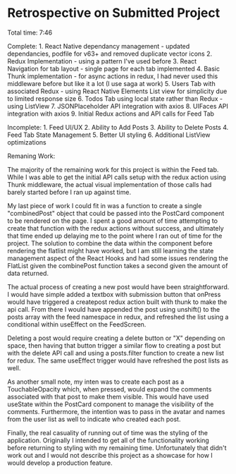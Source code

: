 # Retrospective on Submitted Project

Total time: 7:46

Complete:
	1. React Native dependancy management - updated dependancies, podfile for v63+ and removed duplicate vector icons
	2. Redux Implementation - using a pattern I've used before
	3. React Navigation for tab layout - single page for each tab implemented
	4. Basic Thunk implementation - for async actions in redux, I had never used this middleware before but like it a lot (I use saga at work)
	5. Users Tab with associated Redux - using React Native Elements List view for simplicity due to limited response size
	6. Todos Tab using local state rather than Redux - using ListView
	7. JSONPlaceholder API integration with axios
	8. UIFaces API integration with axios
	9. Initial Redux actions and API calls for Feed Tab

Incomplete:
	1. Feed UI/UX
	2. Ability to Add Posts
	3. Ability to Delete Posts
	4. Feed Tab State Management
	5. Better UI styling
	6. Additional ListView optimizations


Remaning Work:
	
The majority of the remaining work for this project is within the Feed tab. While I was able to get the initial API calls setup with the redux action using Thunk middleware, the actual visual implementation of those calls had barely started before I ran up against time.

My last piece of work I could fit in was a function to create a single "combinedPost" object that could be passed into the PostCard component to be rendered on the page. I spent a good amount of time attempting to create that function with the redux actions without success, and ultimately that time ended up delaying me to the point where I ran out of time for the project. The solution to combine the data within the component before rendering the flatlist might have worked, but I am still learning the state management aspect of the React Hooks and had some issues rendering the FlatList given the combinePost function takes a second given the amount of data returned. 

The actual process of creating a new post would have been straightforward. I would have simple added a textbox with submission button that onPress would have triggered a createpost redux action built with thunk to make the api call. From there I would have appended the post using unshift() to the posts array with the feed namespace in redux, and refreshed the list using a conditional within useEffect on the FeedScreen.

Deleting a post would require creating a delete button or "X" depending on space, then having that button trigger a similar flow to creating a post but with the delete API call and using a posts.filter function to create a new list for redux. The same useEffect trigger would have refreshed the post lists as well.

As another small note, my inten was to create each post as a TouchableOpacity which, when pressed, would expand the comments associated with that post to make them visible. This would have used useState within the PostCard component to manage the visibility of the comments. Furthermore, the intention was to pass in the avatar and names from the user list as well to indicate who created each post.

Finally, the real casuality of running out of time was the styling of the application. Originally I intended to get all of the functionality working before returning to styling with my remaining time. Unfortunately that didn't work out and I would not describe this project as a showcase for how I would develop a production feature.